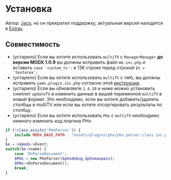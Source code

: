 # Установка

Автор: [Jaco](https://github.com/Jako/multiTV), но он прекратил поддержку, актуальная версия находится в [Extras](https://github.com/extras-evolution/multiTV).

## Совместимость

- (устарело) Если вы хотите использовать `multiTV` с `ManagerManager` **до версии MODX 1.0.9** вы должны исправить файл `mm.inc.php` и вставить `case 'custom_tv':` в 136 строке перед строкой `$t = 'textarea';`
- (устарело) Если вы хотите использовать `multiTV` с `YAMS`, вы должны исправить `yams.plugin.inc.php` согласно этой [инструкции](https://github.com/Jako/multiTV/issues/9#issuecomment-6992127).
- (устарело) Если вы обновляете `1.4.10` и ниже можно установить сниппет `updateTV` и изменить данные в вашей переменной `multiTV` в новый формат. Это необходимо, если вы хотите добавить/удалить столбцы в multiTV или если вы хотите отсортировать результаты по столбцу.
- (устарело) Если вы хотите использовать `PHx` с `multiTV` необходимо немного изменить код плагина PHx:

```php
if (!class_exists('PHxParser')) {
    include MODX_BASE_PATH . "assets/plugins/phx/phx.parser.class.inc.php";
}
$e = &$modx->Event;
switch($e->name) {
    case 'OnParseDocument':
    $PHx = new PHxParser($phxdebug,$phxmaxpass);
    $PHx->OnParseDocument();
    break;
}
```
